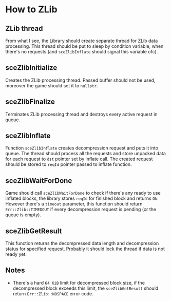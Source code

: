 # How to ZLib

## ZLib thread
From what I see, the Library should create separate thread for ZLib data processing. This thread should be put to sleep by condition variable, when there's no requests (and `sceZlibInflate` should signal this variable ofc).

## sceZlibInitialize
Creates the ZLib processing thread. Passed buffer should not be used, moreover the game should set it to `nullptr`.

## sceZlibFinalize
Terminates ZLib processing thread and destroys every active request in queue.

## sceZlibInflate
Function `sceZlibInflate` creates decompression request and puts it into queue. The thread should process all the requests and store unpacked data for each request to `dst` pointer set by inflate call. The created request should be stored to `reqId` pointer passed to inflate function.

## sceZlibWaitForDone
Game should call `sceZlibWaitForDone` to check if there's any ready to use inflated blocks, the library stores `reqId` for finished block and returns `Ok`. However there's a `timeout` parameter, this function should return `Err::Zlib::TIMEDOUT` if every decompression request is pending (or the queue is empty).

## sceZlibGetResult
This function returns the decompressed data length and decompression status for specified request. Probably it should lock the thread if data is not ready yet.


## Notes
* There's a hard `64 KiB` limit for decompressed block size, if the decompressed block exceeds this limit, the `sceZlibGetResult` should return `Err::Zlib::NOSPACE` error code.
